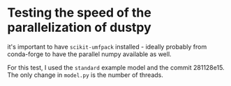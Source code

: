 # Testing the speed of the parallelization of dustpy

it's important to have `scikit-umfpack` installed - ideally probably from conda-forge to have the parallel numpy available as well.


For this test, I used the `standard` example model and the commit 281128e15. The only change in `model.py` is the number of threads. 
